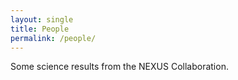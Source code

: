 ```yaml
---
layout: single
title: People
permalink: /people/
---
```


Some science results from the NEXUS Collaboration.
